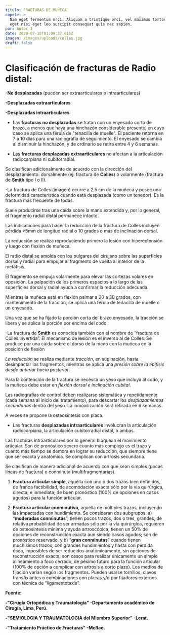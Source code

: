 ```yaml
---
titulo: FRACTURAS DE MUÑECA
copete: >
  Nam eget fermentum orci. Aliquam a tristique orci, vel maximus tortor. Aenean
  eget nisi eget leo suscipit consequat quis nec sapien. 
por: Autor 1
date: 2020-07-15T01:09:37.615Z
imagen: /images/uploads/colles.jpg
draft: false
---
```

<!--StartFragment-->

# Clasificación de fracturas de Radio distal:

**\-No desplazadas** (pueden ser extraarticulares o intraarticulares)

**\-Desplazadas extraarticulares**

**\-Desplazadas intraarticulares**

* Las **fracturas no desplazadas** se tratan con un enyesado corto de brazo, a menos que haya una hinchazón considerable presente, en cuyo caso se aplica una férula de "tenacilla de muelle". El paciente retorna en 7 a 10 días para una radiografía de seguimiento. El enyesado se cambia al disminuir la hinchazón, y de ordinario se retira entre 4 y 6 semanas.


* Las **fracturas desplazadas extraarticulares** no afectan a la articulación radiocarpiana ni cubitorradial.

Se clasifican adicionalmente de acuerdo con la dirección del desplazamiento: dorsalmente (ej: fractura de **Colles**) o volarmente (fractura de **Smith** tipo I o II).

\-La fractura de Colles (imágen) ocurre a 2,5 cm de la muñeca y posee una deformidad característica cuando está desplazada (como un tenedor). Es la fractura más frecuente de todas.

Suele producirse tras una caída sobre la mano extendida y, por lo general, el fragmento radial distal permanece intacto.

Las indicaciones para hacer la reducción de la fractura de Colles incluyen pérdida >5mm de longitud radial o 10 grados o más de inclinación dorsal.

La reducción se realiza reproduciendo primero la lesión con hiperextensión y luego con flexión de muñeca.

El radio distal se amolda con los pulgares del cirujano sobre las superficies dorsal  y radial para empujar al fragmento de vuelta al interior de la metáfisis.

El fragmento se empuja volarmente para elevar las cortezas volares en oposición. La palpación de los primeros espacios a lo largo de las superficies dorsal y radial ayuda a confirmar la reducción adecuada.

Mientras la muñeca está en flexión palmar a 20 a 30 grados, con mantenimiento de la tracción, se aplica una férula de tenacilla de muelle o un enyesado.

Una vez que se ha fijado la porción corta del brazo enyesado, la tracción se libera y se aplica la porción por encima del codo.

\-La fractura de **Smith** es conocida también con el nombre de “fractura de Colles invertida”. El mecanismo de lesión es el inverso al de Colles. Se produce por una caída sobre el dorso de la mano con la muñeca en la posición de flexión

*La reducción* se realiza mediante *tracción*, en supinación, hasta desimpactar los fragmentos, mientras se aplica una *presión sobre la epífisis desde anterior hacia posterior*. 

Para la contención de la fractura se necesita un yeso que incluya al codo, y la muñeca debe estar en *flexión dorsal e inclinación cubital*.

Las radiografías de control deben realizarse sistemática y repetidamente (cada semana al inicio del tratamiento), para descartar los *desplazamientos secundarios* dentro del yeso. La inmovilización será retirada en 6 semanas.

A veces se propone la osteosíntesis con placa.



* Las fracturas **desplazadas intraarticulares** involucran la articulación radiocarpiana, la articulación cubitorradial distal, o ambas.

Las fracturas intraarticulares por lo general bloquean el movimiento articular. Son de pronóstico severo cuanto más complejo es el trazo y cuanto más tiempo se demora en lograr su reducción, que siempre tiene que ser exacta y anatómica. Se complican con artrosis secundaria.

Se clasifican de manera adicional de acuerdo con que sean simples (pocas líneas de fractura) o conminuta (multifragmentarias).

1. **Fractura articular simple**, aquélla con uno o dos trazos bien definidos, de franca factibilidad, de acomodación exacta sólo por la vía quirúrgica, directa, e inmediata; de buen pronóstico (100% de opciones en casos agudos) para la función articular.


2. **Fractura articular conminutiva**, aquélla de múltiples trazos, incluyendo las impactadas con hundimiento. Se consideran dos subgrupos:
   a) “**moderadas conminutas**”, tienen pocos trazos, dos o tres, grandes, de relativa probabilidad de ser armadas sólo por la vía quirúrgica, requieren de osteosíntesis mínima y ayuda artroscópica; tienen un 50% de opciones de reconstrucción exacta aun siendo casos agudos; son de pronóstico reservado, y
   b) “**gran conminutas**” cuando tienen muchísimos trazos, con grandes hundimientos y hasta con pérdida ósea, imposibles de ser reducidos anatómicamente, sin opciones de reconstrucción exacta; son casos para realizar únicamente un simple alineamiento a foco cerrado, de pésimo futuro para la función articular (100% de opción a complicar con artrosis a corto plazo).
   Los medios de fijación varían según los fragmentos. Pueden usarse tornillos, clavos transfixiantes o combinaciones con placas y/o por fijadores externos con técnica de “ligamentotaxis”.

**Fuente:**

**\-"Cirugía Ortopédica y Traumatología" -Departamento académico de Cirugía, Lima, Perú.**

**\-"SEMIOLOGIA Y TRAUMATOLOGIA del Miembro Superior" -Lerat.**

**\-"Tratamiento Práctico de Fracturas" -McRae.**

<!--EndFragment-->